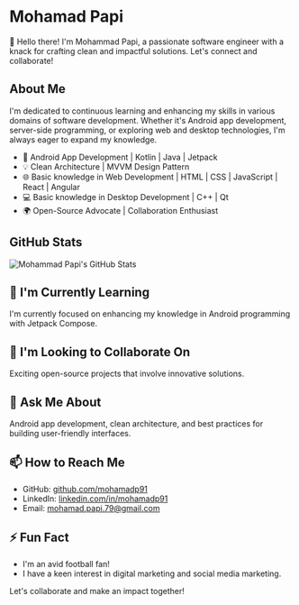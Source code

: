 # Mohamad Papi

👋 Hello there! I'm Mohammad Papi, a passionate software engineer with a knack for crafting clean and impactful
solutions. Let's connect and collaborate!

## About Me

I'm dedicated to continuous learning and enhancing my skills in various domains of software development. Whether it's
Android app development, server-side programming, or exploring web and desktop technologies, I'm always eager to expand
my knowledge.

- 🚀 Android App Development | Kotlin | Java | Jetpack
- 💡 Clean Architecture | MVVM Design Pattern
- 🌐 Basic knowledge in Web Development | HTML | CSS | JavaScript | React | Angular
- 💻 Basic knowledge in Desktop Development | C++ | Qt
- 🌍 Open-Source Advocate | Collaboration Enthusiast

## GitHub Stats

![Mohammad Papi's GitHub Stats](https://github-readme-stats.vercel.app/api?username=mohamadp91&show_icons=true&theme=radical)


## 🌱 I'm Currently Learning

I'm currently focused on enhancing my knowledge in Android programming with Jetpack Compose.

## 👯 I'm Looking to Collaborate On

Exciting open-source projects that involve innovative solutions.

## 💬 Ask Me About

Android app development, clean architecture, and best practices for building user-friendly interfaces.

## 📫 How to Reach Me

- GitHub: [github.com/mohamadp91](https://github.com/mohamadp91)
- LinkedIn: [linkedin.com/in/mohamadp91](https://www.linkedin.com/in/mohammad-papi-8b7078286/)
- Email: mohamad.papi.79@gmail.com

## ⚡ Fun Fact

- I'm an avid football fan!
- I have a keen interest in digital marketing and social media marketing.

Let's collaborate and make an impact together!
